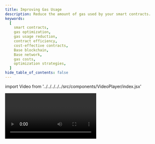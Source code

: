 ```yaml
---
title: Improving Gas Usage
description: Reduce the amount of gas used by your smart contracts.
keywords:
  [
    smart contracts,
    gas optimization,
    gas usage reduction,
    contract efficiency,
    cost-effective contracts,
    Base blockchain,
    Base network,
    gas costs,
    optimization strategies,
  ]
hide_table_of_contents: false
---
```


import Video from '../../../../../src/components/VideoPlayer/index.jsx'

<Video videoId='867222700' title='Improving Gas Usage' />
